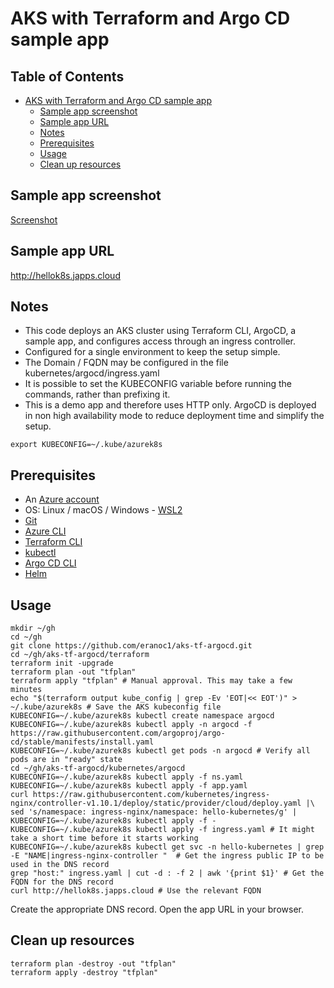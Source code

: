 # AKS with Terraform and Argo CD sample app

## Table of Contents

- [AKS with Terraform and Argo CD sample app](#aks-with-terraform-and-argo-cd-sample-app)
  - [Sample app screenshot](#sample-app-screenshot)
  - [Sample app URL](#sample-app-url)
  - [Notes](#notes)
  - [Prerequisites](#prerequisites)
  - [Usage](#usage)
  - [Clean up resources](#clean-up-resources)

## Sample app screenshot
[Screenshot](https://github.com/eranoc1/eranoc1.github.io/blob/main/ghscreenshots/aks-tf-argocd-app1.png)
## Sample app URL
http://hellok8s.japps.cloud

## Notes
- This code deploys an AKS cluster using Terraform CLI, ArgoCD, a sample app, and configures access through an ingress controller.
- Configured for a single environment to keep the setup simple.
- The Domain / FQDN may be configured in the file kubernetes/argocd/ingress.yaml
- It is possible to set the KUBECONFIG variable before running the commands, rather than prefixing it.
- This is a demo app and therefore uses HTTP only.
  ArgoCD is deployed in non high availability mode to reduce deployment time and simplify the setup.

```
export KUBECONFIG=~/.kube/azurek8s
```
## Prerequisites
- An [Azure account](https://azure.microsoft.com/en-us/pricing/purchase-options/azure-account)
- OS: Linux / macOS / Windows - [WSL2](https://learn.microsoft.com/en-us/windows/wsl/install)
- [Git](https://git-scm.com/book/en/v2/Getting-Started-Installing-Git)
- [Azure CLI](https://learn.microsoft.com/en-us/cli/azure/install-azure-cli)
- [Terraform CLI](https://developer.hashicorp.com/terraform/tutorials/aws-get-started/install-cli#install-terraform)
- [kubectl](https://kubernetes.io/docs/tasks/tools/)
- [Argo CD CLI](https://argo-cd.readthedocs.io/en/stable/cli_installation/)
- [Helm](https://helm.sh/docs/intro/install/)

## Usage
```
mkdir ~/gh
cd ~/gh
git clone https://github.com/eranoc1/aks-tf-argocd.git
cd ~/gh/aks-tf-argocd/terraform
terraform init -upgrade
terraform plan -out "tfplan"
terraform apply "tfplan" # Manual approval. This may take a few minutes
echo "$(terraform output kube_config | grep -Ev 'EOT|<< EOT')" > ~/.kube/azurek8s # Save the AKS kubeconfig file
KUBECONFIG=~/.kube/azurek8s kubectl create namespace argocd
KUBECONFIG=~/.kube/azurek8s kubectl apply -n argocd -f https://raw.githubusercontent.com/argoproj/argo-cd/stable/manifests/install.yaml
KUBECONFIG=~/.kube/azurek8s kubectl get pods -n argocd # Verify all pods are in "ready" state
cd ~/gh/aks-tf-argocd/kubernetes/argocd
KUBECONFIG=~/.kube/azurek8s kubectl apply -f ns.yaml
KUBECONFIG=~/.kube/azurek8s kubectl apply -f app.yaml
curl https://raw.githubusercontent.com/kubernetes/ingress-nginx/controller-v1.10.1/deploy/static/provider/cloud/deploy.yaml |\
sed 's/namespace: ingress-nginx/namespace: hello-kubernetes/g' | KUBECONFIG=~/.kube/azurek8s kubectl apply -f -
KUBECONFIG=~/.kube/azurek8s kubectl apply -f ingress.yaml # It might take a short time before it starts working
KUBECONFIG=~/.kube/azurek8s kubectl get svc -n hello-kubernetes | grep -E "NAME|ingress-nginx-controller "  # Get the ingress public IP to be used in the DNS record
grep "host:" ingress.yaml | cut -d : -f 2 | awk '{print $1}' # Get the FQDN for the DNS record
curl http://hellok8s.japps.cloud # Use the relevant FQDN
```
Create the appropriate DNS record.
Open the app URL in your browser.

## Clean up resources
```
terraform plan -destroy -out "tfplan"
terraform apply -destroy "tfplan"
```
